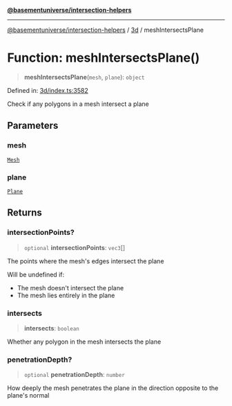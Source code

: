 [**@basementuniverse/intersection-helpers**](../../README.md)

***

[@basementuniverse/intersection-helpers](../../README.md) / [3d](../README.md) / meshIntersectsPlane

# Function: meshIntersectsPlane()

> **meshIntersectsPlane**(`mesh`, `plane`): `object`

Defined in: [3d/index.ts:3582](https://github.com/basementuniverse/intersection-helpers/blob/d942e5cf9ee51dc3854d6fbfe1d84a7ecd83c1ca/src/3d/index.ts#L3582)

Check if any polygons in a mesh intersect a plane

## Parameters

### mesh

[`Mesh`](../types/type-aliases/Mesh.md)

### plane

[`Plane`](../types/type-aliases/Plane.md)

## Returns

### intersectionPoints?

> `optional` **intersectionPoints**: `vec3`[]

The points where the mesh's edges intersect the plane

Will be undefined if:
- The mesh doesn't intersect the plane
- The mesh lies entirely in the plane

### intersects

> **intersects**: `boolean`

Whether any polygon in the mesh intersects the plane

### penetrationDepth?

> `optional` **penetrationDepth**: `number`

How deeply the mesh penetrates the plane in the direction opposite to
the plane's normal

